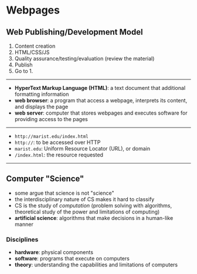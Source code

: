 # Webpages

## Web Publishing/Development Model

1. Content creation
2. HTML/CSS/JS
3. Quality assurance/testing/evaluation (review the material)
4. Publish
5. Go to 1.

***


* **HyperText Markup Language (HTML)**: a text document that additional formatting information
* **web browser**: a program that access a webpage, interprets its content, and displays the page
* **web server**: computer that stores webpages and executes software for providing access to the pages

***

* `http://marist.edu/index.html`
* `http://`: to be accessed over HTTP
* `marist.edu`: Uniform Resource Locator (URL), or domain
* `/index.html`: the resource requested

***

## Computer "Science"

* some argue that science is not "science"
* the interdisciplinary nature of CS makes it hard to classify
* CS is the study of _computation_ (problem solving with algorithms, theoretical study of the power and limitations of computing)
* **artificial science**: algorithms that make decisions in a human-like manner

### Disciplines

* **hardware**: physical components
* **software**: programs that execute on computers
* **theory**: understanding the capabilities and limitations of computers